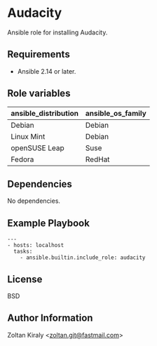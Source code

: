 Audacity
========

Ansible role for installing Audacity.

Requirements
------------

- Ansible 2.14 or later.

Role variables
--------------

| ansible_distribution | ansible_os_family |
| -------------------- | ----------------- |
| Debian               | Debian            |
| Linux Mint           | Debian            |
| openSUSE Leap        | Suse              |
| Fedora               | RedHat            |

Dependencies
------------

No dependencies.

Example Playbook
----------------

```
---
- hosts: localhost
  tasks:
    - ansible.builtin.include_role: audacity
```

License
-------

BSD

Author Information
------------------

Zoltan Kiraly &lt;zoltan.git@fastmail.com&gt;